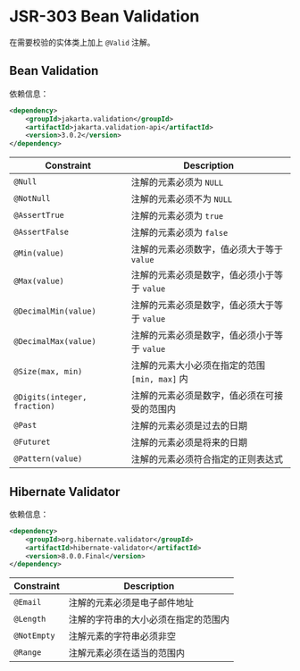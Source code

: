 # JSR-303 Bean Validation

在需要校验的实体类上加上 `@Valid` 注解。


## Bean Validation

依赖信息：
```xml
<dependency>
    <groupId>jakarta.validation</groupId>
    <artifactId>jakarta.validation-api</artifactId>
    <version>3.0.2</version>
</dependency>
```

| Constraint     | Description |
|----------------|--|
| `@Null`        | 注解的元素必须为 `NULL` |
| `@NotNull`     | 注解的元素必须不为 `NULL` |
| `@AssertTrue`  | 注解的元素必须为 `true` |
| `@AssertFalse` | 注解的元素必须为 `false` |
| `@Min(value)` | 注解的元素必须数字，值必须大于等于 `value` |
| `@Max(value)` | 注解的元素必须是数字，值必须小于等于 `value` |
| `@DecimalMin(value)` | 注解的元素必须是数字，值必须大于等于 `value` |
| `@DecimalMax(value)` | 注解的元素必须是数字，值必须小于等于 `value` |
| `@Size(max, min)` | 注解的元素大小必须在指定的范围 `[min, max]` 内 |
| `@Digits(integer, fraction)` | 注解的元素必须是数字，值必须在可接受的范围内 |
| `@Past`  | 注解的元素必须是过去的日期 |
| `@Futuret`  | 注解的元素必须是将来的日期 |
| `@Pattern(value)`  | 注解的元素必须符合指定的正则表达式 |

## Hibernate Validator

依赖信息：
```xml
<dependency>
    <groupId>org.hibernate.validator</groupId>
    <artifactId>hibernate-validator</artifactId>
    <version>8.0.0.Final</version>
</dependency>
```

| Constraint     | Description |
|----------------|--|
| `@Email`  | 注解的元素必须是电子邮件地址 |
| `@Length`  | 注解的字符串的大小必须在指定的范围内 |
| `@NotEmpty`  | 注解元素的字符串必须非空 |
| `@Range` | 注解元素必须在适当的范围内 |

